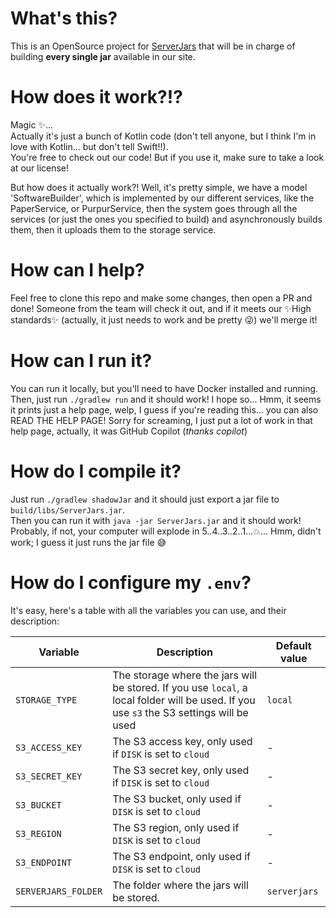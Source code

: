 # What's this?
This is an OpenSource project for [ServerJars](https://serverjars.com/) that will be in charge of building **every single jar** available in our site.

# How does it work?!?
Magic ✨...<br/>
Actually it's just a bunch of Kotlin code (don't tell anyone, but I think I'm in love with Kotlin... but don't tell Swift!!).<br/>
You're free to check out our code! But if you use it, make sure to take a look at our license!

But how does it actually work?! Well, it's pretty simple, we have a model 'SoftwareBuilder', which is 
implemented by our different services, like the PaperService, or PurpurService, then the system goes through
all the services (or just the ones you specified to build) and asynchronously builds them, then it 
uploads them to the storage service.

# How can I help?
Feel free to clone this repo and make some changes, then open a PR and done!
Someone from the team will check it out, and if it meets our ✨High standards✨
(actually, it just needs to work and be pretty :stuck_out_tongue_winking_eye:) we'll merge it!

# How can I run it?
You can run it locally, but you'll need to have Docker installed and running.<br/>
Then, just run `./gradlew run` and it should work! I hope so... Hmm, it seems it prints just a help page, welp, I guess if you're reading this... you can also READ THE HELP PAGE! Sorry for screaming, I just put a lot of work in that help page, actually, it was GitHub Copilot (_thanks copilot_)

# How do I compile it?
Just run `./gradlew shadowJar` and it should just export a jar file to `build/libs/ServerJars.jar`.<br/>
Then you can run it with `java -jar ServerJars.jar` and it should work!
Probably, if not, your computer will explode in 5..4..3..2..1...💥...
Hmm, didn't work; I guess it just runs the jar file :sweat_smile:<br/>

# How do I configure my `.env`?
It's easy, here's a table with all the variables you can use, and their description:

| Variable            | Description                                                                                                                              | Default value |
|---------------------|------------------------------------------------------------------------------------------------------------------------------------------|---------------|
| `STORAGE_TYPE`      | The storage where the jars will be stored. If you use `local`, a local folder will be used. If you use `s3` the S3 settings will be used | `local`       |
| `S3_ACCESS_KEY`     | The S3 access key, only used if `DISK` is set to `cloud`                                                                                 | -             |
| `S3_SECRET_KEY`     | The S3 secret key, only used if `DISK` is set to `cloud`                                                                                 | -             |
| `S3_BUCKET`         | The S3 bucket, only used if `DISK` is set to `cloud`                                                                                     | -             |
| `S3_REGION`         | The S3 region, only used if `DISK` is set to `cloud`                                                                                     | -             |
| `S3_ENDPOINT`       | The S3 endpoint, only used if `DISK` is set to `cloud`                                                                                   | -             |
| `SERVERJARS_FOLDER` | The folder where the jars will be stored.                                                                                                | `serverjars`  |